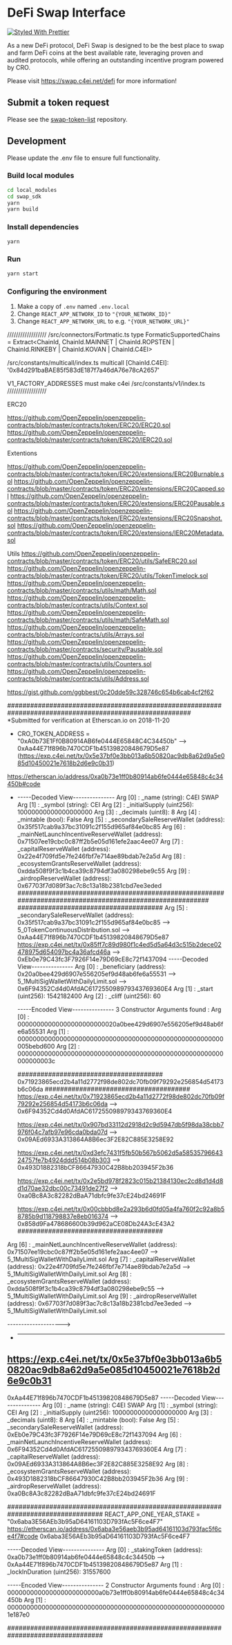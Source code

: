 # DeFi Swap Interface

[![Styled With Prettier](https://img.shields.io/badge/code_style-prettier-ff69b4.svg)](https://prettier.io/)

As a new DeFi protocol, DeFi Swap is designed to be the best place to swap and farm DeFi coins at the best available rate, leveraging proven and audited protocols, while offering an outstanding incentive program powered by CRO.

Please visit https://swap.c4ei.net/defi for more information!

## Submit a token request

Please see the [swap-token-list](https://github.com/crypto-com/swap-token-list) repository.

## Development

Please update the .env file to ensure full functionality.

### Build local modules

```bash
cd local_modules
cd swap_sdk
yarn
yarn build
```

### Install dependencies

```bash
yarn
```

### Run

```bash
yarn start
```

### Configuring the environment

1. Make a copy of `.env` named `.env.local`
2. Change `REACT_APP_NETWORK_ID` to `"{YOUR_NETWORK_ID}"`
3. Change `REACT_APP_NETWORK_URL` to e.g. `"{YOUR_NETWORK_URL}"` 



//////////////////
/src/connectors/Fortmatic.ts
type FormaticSupportedChains = Extract<ChainId, ChainId.MAINNET | ChainId.ROPSTEN | ChainId.RINKEBY | ChainId.KOVAN | ChainId.C4EI>

/src/constants/multicall/index.ts
multicall [ChainId.C4EI]: '0x84d291baBAE85f583dE187f7a46dA76e78cA2657'

V1_FACTORY_ADDRESSES must make c4ei 
/src/constants/v1/index.ts
//////////////////



ERC20
 
https://github.com/OpenZeppelin/openzeppelin-contracts/blob/master/contracts/token/ERC20/ERC20.sol
https://github.com/OpenZeppelin/openzeppelin-contracts/blob/master/contracts/token/ERC20/IERC20.sol
 
Extentions
 
https://github.com/OpenZeppelin/openzeppelin-contracts/blob/master/contracts/token/ERC20/extensions/ERC20Burnable.sol
https://github.com/OpenZeppelin/openzeppelin-contracts/blob/master/contracts/token/ERC20/extensions/ERC20Capped.sol
https://github.com/OpenZeppelin/openzeppelin-contracts/blob/master/contracts/token/ERC20/extensions/ERC20Pausable.sol
https://github.com/OpenZeppelin/openzeppelin-contracts/blob/master/contracts/token/ERC20/extensions/ERC20Snapshot.sol
https://github.com/OpenZeppelin/openzeppelin-contracts/blob/master/contracts/token/ERC20/extensions/IERC20Metadata.sol
 
Utils
https://github.com/OpenZeppelin/openzeppelin-contracts/blob/master/contracts/token/ERC20/utils/SafeERC20.sol
https://github.com/OpenZeppelin/openzeppelin-contracts/blob/master/contracts/token/ERC20/utils/TokenTimelock.sol
https://github.com/OpenZeppelin/openzeppelin-contracts/blob/master/contracts/utils/math/Math.sol
https://github.com/OpenZeppelin/openzeppelin-contracts/blob/master/contracts/utils/Context.sol
https://github.com/OpenZeppelin/openzeppelin-contracts/blob/master/contracts/utils/math/SafeMath.sol
https://github.com/OpenZeppelin/openzeppelin-contracts/blob/master/contracts/utils/Arrays.sol
https://github.com/OpenZeppelin/openzeppelin-contracts/blob/master/contracts/security/Pausable.sol
https://github.com/OpenZeppelin/openzeppelin-contracts/blob/master/contracts/utils/Counters.sol
https://github.com/OpenZeppelin/openzeppelin-contracts/blob/master/contracts/utils/Address.sol
 

https://gist.github.com/ggbbest/0c20dde59c328746c654b6cab4cf2f62

########################################################################################################
*Submitted for verification at Etherscan.io on 2018-11-20
* CRO_TOKEN_ADDRESS = "0xA0b73E1Ff0B80914AB6fe0444E65848C4C34450b"    --> 0xAa44E71f896b7470CDF1b45139820848679D5e87  	(https://exp.c4ei.net/tx/0x5e37bf0e3bb013a6b50820ac9db8a62d9a5e085d10450021e7618b2d6e9c0b31)
	
https://etherscan.io/address/0xa0b73e1ff0b80914ab6fe0444e65848c4c34450b#code
* -----Decoded View---------------
Arg [0] : _name (string): C4EI SWAP
Arg [1] : _symbol (string): CEI
Arg [2] : _initialSupply (uint256): 10000000000000000000
Arg [3] : _decimals (uint8): 8
Arg [4] : _mintable (bool): False
Arg [5] : _secondarySaleReserveWallet (address):			0x35f517cab9a37bc31091c2f155d965af84e0bc85
Arg [6] : _mainNetLaunchIncentiveReserveWallet (address):	0x71507ee19cbc0c87ff2b5e05d161efe2aac4ee07
Arg [7] : _capitalReserveWallet (address):					0x22e4f709fd5e7fe246fbf7e714ae89bdab7e2a5d
Arg [8] : _ecosystemGrantsReserveWallet (address):			0xdda508f9f3c1b4ca39c8794df3a080298ebe9c55
Arg [9] : _airdropReserveWallet (address):					0x67703f7d089f3ac7c8c13a18b2381cbd7ee3eded
########################################################################################################
######################################
Arg [5] : _secondarySaleReserveWallet (address):			0x35f517cab9a37bc31091c2f155d965af84e0bc85 --> 5_0TokenContinuousDistribution.sol --> 0xAa44E71f896b7470CDF1b45139820848679D5e87 
															https://exp.c4ei.net/tx/0x85ff7c89d980f1c4ed5d5a64d3c515b2dece02478975d654097bc4a36afcd46a
															--> 0xEb0e79C43fc3F7926F14e79D69cE8c72f1437094
	-----Decoded View---------------
	Arg [0] : _beneficiary (address):						0x20a0bee429d6907e556205ef9d48ab6fe6a55531 --> 5_1MultiSigWalletWithDailyLimit.sol --> 0x6F94352Cd4d0AfdAC617255098979343769360E4
	Arg [1] : _start (uint256): 1542182400
	Arg [2] : _cliff (uint256): 60

	-----Encoded View---------------
	3 Constructor Arguments found :
	Arg [0] : 00000000000000000000000020a0bee429d6907e556205ef9d48ab6fe6a55531
	Arg [1] : 000000000000000000000000000000000000000000000000000000005bebd600
	Arg [2] : 000000000000000000000000000000000000000000000000000000000000003c

	######################################		0x71923865ecd2b4a11d2772f98de802dc70fb09f79292e256854d54173b6c06da   ######################################
	https://exp.c4ei.net/tx/0x71923865ecd2b4a11d2772f98de802dc70fb09f79292e256854d54173b6c06da
	--> 0x6F94352Cd4d0AfdAC617255098979343769360E4

	https://exp.c4ei.net/tx/0x907bd33112d2918d2c9d5947db5f98da38cbb7976f04c7afb97e96cda0bda07d
	--> 0x09AEd6933A313864A8B6ec3F2E82C885E3258E92

	https://exp.c4ei.net/tx/0xd3efc7431f5fb50b567b5062d5a5853579664324757fe7b4924ddd514b08b303
	--> 0x493D1882318bCF86647930C42B8bb203945F2b36

	https://exp.c4ei.net/tx/0x2e5bd978f2823c015b21384130ec2cd8d1d4d8d1d70ae32dbc00c73491de27f2
	--> 0xa0Bc8A3c82282dBaA71dbfc9fe37cE24bd24691F

	https://exp.c4ei.net/tx/0x00cbbbd8e2a293b6d0fd05a4fa760f2c92a8b58785b9d118798837e8eb016374
	--> 0x858d9Fa478686600b39d962aCE08Db24A3cE43A2
	######################################

Arg [6] : _mainNetLaunchIncentiveReserveWallet (address):	0x71507ee19cbc0c87ff2b5e05d161efe2aac4ee07 --> 5_1MultiSigWalletWithDailyLimit.sol
Arg [7] : _capitalReserveWallet (address):					0x22e4f709fd5e7fe246fbf7e714ae89bdab7e2a5d --> 5_1MultiSigWalletWithDailyLimit.sol
Arg [8] : _ecosystemGrantsReserveWallet (address):			0xdda508f9f3c1b4ca39c8794df3a080298ebe9c55 --> 5_1MultiSigWalletWithDailyLimit.sol
Arg [9] : _airdropReserveWallet (address):					0x67703f7d089f3ac7c8c13a18b2381cbd7ee3eded --> 5_1MultiSigWalletWithDailyLimit.sol



-------------------->
* --------------------
https://exp.c4ei.net/tx/0x5e37bf0e3bb013a6b50820ac9db8a62d9a5e085d10450021e7618b2d6e9c0b31
--------------------
0xAa44E71f896b7470CDF1b45139820848679D5e87
-----Decoded View---------------
Arg [0] : _name (string): C4EI SWAP
Arg [1] : _symbol (string): CEI
Arg [2] : _initialSupply (uint256): 10000000000000000000
Arg [3] : _decimals (uint8): 8
Arg [4] : _mintable (bool): False
Arg [5] : _secondarySaleReserveWallet (address):			0xEb0e79C43fc3F7926F14e79D69cE8c72f1437094
Arg [6] : _mainNetLaunchIncentiveReserveWallet (address):	0x6F94352Cd4d0AfdAC617255098979343769360E4
Arg [7] : _capitalReserveWallet (address):					0x09AEd6933A313864A8B6ec3F2E82C885E3258E92
Arg [8] : _ecosystemGrantsReserveWallet (address):			0x493D1882318bCF86647930C42B8bb203945F2b36
Arg [9] : _airdropReserveWallet (address):					0xa0Bc8A3c82282dBaA71dbfc9fe37cE24bd24691F



#################################################################################
REACT_APP_ONE_YEAR_STAKE = "0x6aba3E56AEb3b95aD64161103D793fAc5F6ce4F7"
https://etherscan.io/address/0x6aba3e56aeb3b95ad64161103d793fac5f6ce4f7#code
0x6aba3E56AEb3b95aD64161103D793fAc5F6ce4F7

-----Decoded View---------------
Arg [0] : _stakingToken (address): 0xa0b73e1ff0b80914ab6fe0444e65848c4c34450b    --> 0xAa44E71f896b7470CDF1b45139820848679D5e87 
Arg [1] : _lockInDuration (uint256): 31557600

-----Encoded View---------------
2 Constructor Arguments found :
Arg [0] : 000000000000000000000000a0b73e1ff0b80914ab6fe0444e65848c4c34450b
Arg [1] : 0000000000000000000000000000000000000000000000000000000001e187e0

#################################################################################